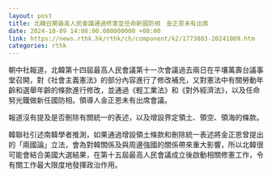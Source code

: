 ```yaml
---
layout: post
title: 北韓召開最高人民會議通過修憲並任命新國防相　金正恩未有出席
date: 2024-10-09 14:08:00.000000000 +08:00
link: https://news.rthk.hk/rthk/ch/component/k2/1773803-20241009.htm
categories: rthk
---
```


朝中社報道，北韓第十四屆最高人民會議第十一次會議過去兩日在平壤萬壽台議事堂召開，對《社會主義憲法》的部分內容進行了修改補充，又對憲法中有關勞動年齡和選舉年齡的條款進行修改，並通過《輕工業法》和《對外經濟法》，以及任命努光鐵做新任國防相。領導人金正恩未有出席會議。

報道沒有提及是否刪除有關統一的表述，以及增設界定領土、領空、領海的條款。

韓聯社引述南韓學者推測，如果通過增設領土條款和刪除統一表述將金正恩曾提出的「兩國論」立法，會為對韓關係及與周邊強國的關係帶來重大影響，所以北韓很可能會結合美國大選結果，在第十五屆最高人民會議成立後啟動相關修憲工作，令有關工作最大限度地發揮政治作用。
